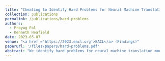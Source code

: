 ```yaml
---
title: "Cheating to Identify Hard Problems for Neural Machine Translation"
collection: publications
permalink: /publications/hard-problems
authors:
  - Proyag Pal
  - Kenneth Heafield
date: 2023-05-07
venue: "<a href ='https://2023.eacl.org'>EACL</a> (Findings)"
paperurl: '/files/papers/hard-problems.pdf'
abstract: "We identify hard problems for neural machine translation models by analyzing progressively higher-scoring translations generated by letting models cheat to various degrees. If a system cheats and still gets something wrong, that suggests it is a hard problem. We experiment with two forms of cheating: providing the model a compressed representation of the target as an additional input, and fine-tuning on the test set. Contrary to popular belief, we find that the most frequent tokens are not necessarily the most accurately translated due to these often being function words and punctuation that can be used more flexibly in translation, or content words which can easily be paraphrased. We systematically analyze system outputs to identify categories of tokens which are particularly hard for the model to translate, and find that this includes certain types of named entities, subordinating conjunctions, and unknown and foreign words. We also encounter a phenomenon where words, often names, which were not infrequent in the training data are still repeatedly mistranslated by the models — we dub this the Fleetwood Mac problem."
---
```

